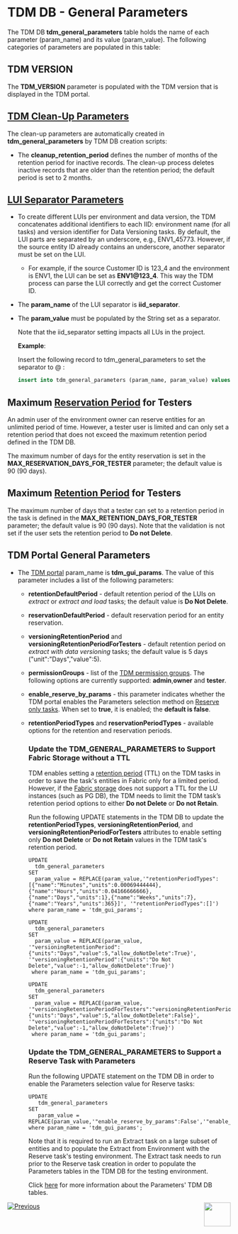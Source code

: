# TDM DB - General Parameters

The TDM DB **tdm_general_parameters** table holds the name of each parameter (param_name) and its value (param_value). The following categories of parameters are populated in this table:

## TDM VERSION

The **TDM_VERSION** parameter is populated with the TDM version that is displayed in the TDM portal.

## [TDM Clean-Up Parameters](/articles/TDM/tdm_architecture/06_tdmdb_cleanup_process.md)

The clean-up parameters are automatically created in **tdm_general_parameters** by TDM DB creation scripts:

- The **cleanup_retention_period** defines the number of months of the retention period for inactive records. The clean-up process deletes inactive records that are older than the retention period; the default period is set to 2 months.

## [LUI Separator Parameters](/articles/TDM/tdm_implementation/01_tdm_set_instance_per_env_and_version.md) 

- To create different LUIs per environment and data version, the TDM concatenates additional identifiers to each IID: environment name (for all tasks) and version identifier for Data Versioning tasks. By default, the LUI parts are separated by an underscore, e.g., ENV1_45773. However, if the source entity ID already contains an underscore, another separator must be set on the LUI.
  
  - For example, if the source Customer ID is 123_4 and the environment is ENV1, the LUI can be set as **ENV1@123_4**. This way the TDM process can parse the LUI correctly and get the correct Customer ID.

- The **param_name** of the LUI separator is **iid_separator**.  

- The **param_value** must be populated by the String set as a separator.  

  Note that the iid_separator setting impacts all LUs in the project.

  **Example**:

  Insert the following record to tdm_general_parameters to set the separator to @ : 

  ```sql
  insert into tdm_general_parameters (param_name, param_value) values ('iid_separator', '@');
  ```

  
  

## Maximum [Reservation Period](/articles/TDM/tdm_architecture/08_entity_reservation.md) for Testers

An admin user of the environment owner can reserve entities for an unlimited period of time. However, a tester user is limited and can only set a retention period that does not exceed the maximum retention period defined in the TDM DB. 

The maximum number of days for the entity reservation is set in the **MAX_RESERVATION_DAYS_FOR_TESTER** parameter; the default value is 90 (90 days).

## Maximum [Retention Period](/articles/TDM/tdm_gui/16_extract_task.md#retention-period) for Testers

The maximum number of days that a tester can set to a retention period in the task is defined in the **MAX_RETENTION_DAYS_FOR_TESTER** parameter; the default value is 90 (90 days). Note that the validation is not set if the user sets the retention period to **Do not Delete**.

## TDM Portal General Parameters

- The [TDM portal](/articles/TDM/tdm_gui/01_tdm_gui_overview.md) param_name is **tdm_gui_params**. The value of this parameter includes a list of the following parameters:
  
  - **retentionDefaultPeriod** - default retention period of the LUIs on *extract* or *extract and load* tasks; the default value is **Do Not Delete**.
  
  - **reservationDefaultPeriod** - default reservation period for an entity reservation.
  
  - **versioningRetentionPeriod** and **versioningRetentionPeriodForTesters** - default retention period on *extract with data versioning* tasks; the default value is 5 days ("unit":"Days","value":5).
  
  - **permissionGroups** - list of the [TDM permission groups](/articles/TDM/tdm_gui/02a_permission_group_mapping_window.md). The following options are currently supported: **admin**,**owner** and **tester**.   
  
  - **enable_reserve_by_params** - this parameter indicates whether the TDM portal enables the Parameters selection method on [Reserve only tasks](/articles/TDM/tdm_gui/20_reserve_only_task.md). When set to **true**, it is enabled; the **default is false**.
  
  - **retentionPeriodTypes** and **reservationPeriodTypes** - available options for the retention and reservation periods.
  
    ### Update the TDM_GENERAL_PARAMETERS to Support Fabric Storage without a TTL
  
    TDM enables setting a [retention period](/articles/TDM/tdm_gui/16_extract_task.md#retention-period) (TTL) on the TDM tasks in order to save the task's entities in Fabric only for a limited period. However, if the [Fabric storage](/articles/32_LU_storage/01_LU_storage_overview.md) does not support a TTL for the LU instances (such as PG DB), the TDM needs to limit the TDM task’s retention period options to either **Do not Delete** or **Do not Retain**.
    
    Run the following UPDATE statements in the TDM DB to update the **retentionPeriodTypes**, **versioningRetentionPeriod**, and **versioningRetentionPeriodForTesters** attributes to enable setting only **Do not Delete** or **Do not Retain** values in the TDM task's retention period.
    
     ```
    UPDATE 
       tdm_general_parameters
    SET 
       param_value = REPLACE(param_value,'"retentionPeriodTypes":[{"name":"Minutes","units":0.00069444444},{"name":"Hours","units":0.04166666666},{"name":"Days","units":1},{"name":"Weeks","units":7},{"name":"Years","units":365}]', '"retentionPeriodTypes":[]')  
    where param_name = 'tdm_gui_params'; 
    
    UPDATE 
       tdm_general_parameters
    SET 
       param_value = REPLACE(param_value, '"versioningRetentionPeriod":{"units":"Days","value":5,"allow_doNotDelete":True}',  '"versioningRetentionPeriod":{"units":"Do Not Delete","value":-1,"allow_doNotDelete":True}')
      where param_name = 'tdm_gui_params'; 
      
     UPDATE 
       tdm_general_parameters
    SET 
       param_value = REPLACE(param_value, '"versioningRetentionPeriodForTesters":"versioningRetentionPeriodForTesters":{"units":"Days","value":5,"allow_doNotDelete":False}',  '"versioningRetentionPeriodForTesters":{"units":"Do Not Delete","value":-1,"allow_doNotDelete":True}')
      where param_name = 'tdm_gui_params'; 
    
     ```
    
    
    
    ### Update the TDM_GENERAL_PARAMETERS to Support a Reserve Task with Parameters 
    
    Run the following UPDATE statement on the TDM DB in order to enable the Parameters selection value for Reserve tasks: 
    
    ```
    UPDATE 
       tdm_general_parameters
    SET 
       param_value = REPLACE(param_value,'"enable_reserve_by_params":False','"enable_reserve_by_params":true') 
    where param_name = 'tdm_gui_params'; 
    ```
    
    Note that it is required to run an Extract task on a large subset of entities and to populate the Extract from Environment with the Reserve task's testing environment. The Extract task needs to run prior to the Reserve task creation in order to populate the Parameters tables in the TDM DB for the testing environment.
    
    Click [here](/articles/TDM/tdm_architecture/07_tdm_parameters_handling.md) for more information about the Parameters' TDM DB tables. 
  
  
  
  

[![Previous](/articles/images/Previous.png)](01_tdm_installation.md)[<img align="right" width="60" height="54" src="/articles/images/Next.png">](03_tdm_fabric_credentials.md)
